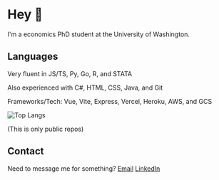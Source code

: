 # Hey 👋
I'm a economics PhD student at the University of Washington.

## Languages
Very fluent in JS/TS, Py, Go, R, and STATA 

Also experienced with C#, HTML, CSS, Java, and Git

Frameworks/Tech: Vue, Vite, Express, Vercel, Heroku, AWS, and GCS 

![Top Langs](https://github-readme-stats.vercel.app/api/top-langs/?username=TAJ4K&theme=tokyonight)

(This is only public repos)

## Contact
Need to message me for something? 
[Email](mailto:kobe@joltindustries.fish)
[LinkedIn](https://www.linkedin.com/in/jolt)
